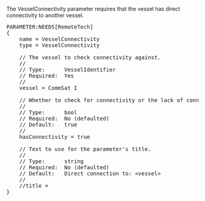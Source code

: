 The VesselConnectivity parameter requires that the vessel has direct connectivity to another vessel.

<pre>
PARAMETER:NEEDS[RemoteTech]
{
    name = VesselConnectivity
    type = VesselConnectivity

    // The vessel to check connectivity against.
    //
    // Type:      VesselIdentifier
    // Required:  Yes
    //
    vessel = CommSat I

    // Whether to check for connectivity or the lack of connectivity.
    //
    // Type:      bool
    // Required:  No (defaulted)
    // Default:   true
    //
    hasConnectivity = true

    // Text to use for the parameter's title.
    //
    // Type:      string
    // Required:  No (defaulted)
    // Default:   Direct connection to: &lt;vessel&gt;
    //
    //title =
}
</pre>
